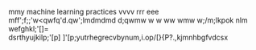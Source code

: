 mmy machine learning practices
vvvv
rrr
eee
mff';f;;'w<qwfq'd.qw';lmdmdmd d;qwmw w w ww wmw w;/m;lkpok  nlm
wefghkl;'[]=\
dsrthyujkilp;'[p]
\]'[p;yutrhegrecvbynum,i.op/[}{P?.,kjmnhbgfvdcsx
